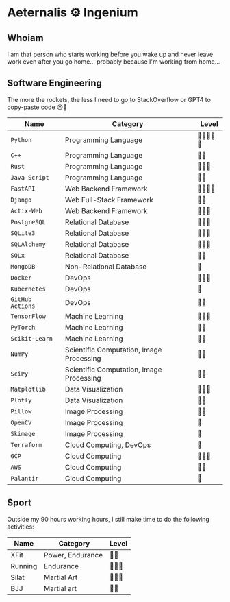 # **Aeternalis** ⚙️ **Ingenium**

## **Whoiam**

I am that person who starts working before you wake up and never leave work even after you go home... probably because I'm working from home...

## **Software Engineering**

The more the rockets, the less I need to go to StackOverflow or GPT4 to copy-paste code 😝🤪

Name | Category | Level
--|--|--
`Python` | Programming Language | 🚀🚀🚀🚀🚀
`C++` | Programming Language | 🚀🚀
`Rust` | Programming Language | 🚀🚀🚀
`Java Script` | Programming Language | 🚀🚀
`FastAPI` | Web Backend Framework | 🚀🚀🚀🚀
`Django` | Web Full-Stack Framework | 🚀🚀
`Actix-Web` | Web Backend Framework | 🚀🚀🚀
`PostgreSQL` | Relational Database | 🚀🚀🚀
`SQLite3` | Relational Database | 🚀🚀🚀
`SQLAlchemy` | Relational Database | 🚀🚀🚀
`SQLx` | Relational Database | 🚀🚀
`MongoDB` | Non-Relational Database | 🚀
`Docker` | DevOps | 🚀🚀🚀
`Kubernetes` | DevOps | 🚀
`GitHub Actions` | DevOps | 🚀🚀
`TensorFlow` | Machine Learning | 🚀🚀🚀
`PyTorch` | Machine Learning | 🚀🚀
`Scikit-Learn` | Machine Learning | 🚀🚀
`NumPy` | Scientific Computation, Image Processing | 🚀🚀
`SciPy` | Scientific Computation, Image Processing | 🚀🚀
`Matplotlib` | Data Visualization |  🚀🚀🚀
`Plotly` | Data Visualization | 🚀🚀
`Pillow` | Image Processing | 🚀🚀
`OpenCV` | Image Processing | 🚀
`Skimage` | Image Processing | 🚀
`Terraform` | Cloud Computing, DevOps | 🚀
`GCP` | Cloud Computing | 🚀🚀🚀
`AWS` | Cloud Computing | 🚀🚀
`Palantir` | Cloud Computing | 🚀

## **Sport**

Outside my 90 hours working hours, I still make time to do the following activities:

Name | Category | Level
--|--|--
XFit | Power, Endurance | 🚀🚀
Running | Endurance | 🚀🚀🚀
Silat | Martial Art | 🚀🚀🚀
BJJ | Martial art | 🚀🚀
